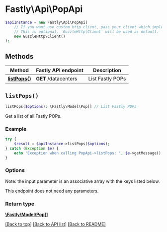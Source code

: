# Fastly\Api\PopApi


```php
$apiInstance = new Fastly\Api\PopApi(
    // If you want use custom http client, pass your client which implements `GuzzleHttp\ClientInterface`.
    // This is optional, `GuzzleHttp\Client` will be used as default.
    new GuzzleHttp\Client()
);
```

## Methods

Method | Fastly API endpoint | Description
------------- | ------------- | -------------
[**listPops()**](PopApi.md#listPops) | **GET** /datacenters | List Fastly POPs


## `listPops()`

```php
listPops($options): \Fastly\Model\Pop[] // List Fastly POPs
```

Get a list of all Fastly POPs.

### Example
```php
try {
    $result = $apiInstance->listPops($options);
} catch (Exception $e) {
    echo 'Exception when calling PopApi->listPops: ', $e->getMessage(), PHP_EOL;
}
```

### Options

Note: the input parameter is an associative array with the keys listed below.

This endpoint does not need any parameters.

### Return type

[**\Fastly\Model\Pop[]**](../Model/Pop.md)

[[Back to top]](#) [[Back to API list]](../../README.md#endpoints)
[[Back to README]](../../README.md)
